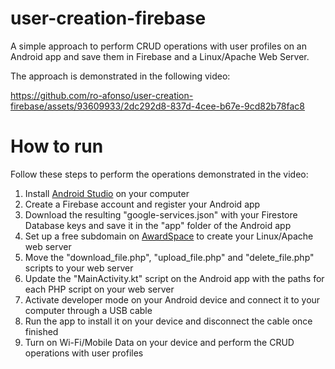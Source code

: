 # user-creation-firebase
A simple approach to perform CRUD operations with user profiles on an Android app and save them in Firebase and a Linux/Apache Web Server.

The approach is demonstrated in the following video:

https://github.com/ro-afonso/user-creation-firebase/assets/93609933/2dc292d8-837d-4cee-b67e-9cd82b78fac8

# How to run

Follow these steps to perform the operations demonstrated in the video:
1) Install [Android Studio](https://developer.android.com/studio) on your computer
2) Create a Firebase account and register your Android app
3) Download the resulting "google-services.json" with your Firestore Database keys and save it in the "app" folder of the Android app
4) Set up a free subdomain on [AwardSpace](https://www.awardspace.com) to create your Linux/Apache web server
5) Move the "download_file.php", "upload_file.php" and "delete_file.php" scripts to your web server
6) Update the "MainActivity.kt" script on the Android app with the paths for each PHP script on your web server
7) Activate developer mode on your Android device and connect it to your computer through a USB cable
8) Run the app to install it on your device and disconnect the cable once finished
9) Turn on Wi-Fi/Mobile Data on your device and perform the CRUD operations with user profiles
